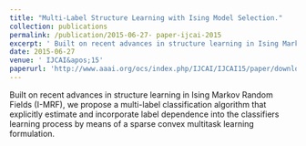 ```yaml
---
title: "Multi-Label Structure Learning with Ising Model Selection."
collection: publications
permalink: /publication/2015-06-27- paper-ijcai-2015
excerpt: ' Built on recent advances in structure learning in Ising Markov Random Fields (I-MRF), we propose a multi-label classification algorithm that explicitly estimate and incorporate label dependence into the classifiers learning process by means of a sparse convex multitask learning formulation.'
date: 2015-06-27
venue: ' IJCAI&apos;15'
paperurl: 'http://www.aaai.org/ocs/index.php/IJCAI/IJCAI15/paper/download/11216/11231'uthors: 'AR Goncalves, FJ Von Zuben, A Banerjee'
---
```

 Built on recent advances in structure learning in Ising Markov Random Fields (I-MRF), we propose a multi-label classification algorithm that explicitly estimate and incorporate label dependence into the classifiers learning process by means of a sparse convex multitask learning formulation.
